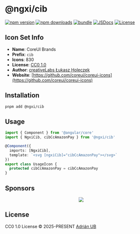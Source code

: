# @ngxi/cib

[![npm version][npm-version-src]][npm-version-href]
[![npm downloads][npm-downloads-src]][npm-downloads-href]
[![bundle][bundle-src]][bundle-href]
[![JSDocs][jsdocs-src]][jsdocs-href]
[![License][license-src]][license-href]

## Icon Set Info

- **Name**: CoreUI Brands
- **Prefix**: `cib`
- **Icons**: 830
- **License**: [CC0 1.0](https://creativecommons.org/publicdomain/zero/1.0/)
- **Author**: [creativeLabs Łukasz Holeczek](https://github.com/coreui/coreui-icons)
- **Website**: [https://github.com/coreui/coreui-icons](https://github.com/coreui/coreui-icons)

## Installation

```sh
pnpm add @ngxi/cib
```

## Usage

```ts
import { Component } from '@angular/core'
import { NgxiCib, cibCcAmazonPay } from '@ngxi/cib'

@Component({
  imports: [NgxiCib],
  template: `<svg [ngxiCib]="cibCcAmazonPay"></svg>`
})
export class UsageIcon {
  protected cibCcAmazonPay = cibCcAmazonPay
}
```

## Sponsors

<p align="center">
  <a href="https://cdn.jsdelivr.net/gh/adrian-ub/static/sponsors.svg">
    <img src='https://cdn.jsdelivr.net/gh/adrian-ub/static/sponsors.svg'/>
  </a>
</p>

## License

CC0 1.0 License © 2025-PRESENT [Adrián UB](https://github.com/adrian-ub)

<!-- Badges -->

[npm-version-src]: https://img.shields.io/npm/v/@ngxi/cib?style=flat&colorA=080f12&colorB=1fa669
[npm-version-href]: https://npmjs.com/package/@ngxi/cib
[npm-downloads-src]: https://img.shields.io/npm/dm/@ngxi/cib?style=flat&colorA=080f12&colorB=1fa669
[npm-downloads-href]: https://npmjs.com/package/@ngxi/cib
[bundle-src]: https://img.shields.io/bundlephobia/minzip/@ngxi/cib?style=flat&colorA=080f12&colorB=1fa669&label=minzip
[bundle-href]: https://bundlephobia.com/result?p=@ngxi/cib
[license-src]: https://img.shields.io/npm/l/@ngxi/cib?style=flat&colorA=080f12&colorB=1fa669
[license-href]: https://github.com/adrian-ub/ngxi/blob/main/LICENSE
[jsdocs-src]: https://img.shields.io/badge/jsdocs-reference-080f12?style=flat&colorA=080f12&colorB=1fa669
[jsdocs-href]: https://www.jsdocs.io/package/@ngxi/cib
